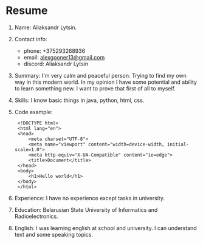 # Resume
1. Name: Aliaksandr Lytsin.
2. Contact info:
    - phone: +375293268936
    - email: alexgooner13@gmail.com
    - discord: Aliaksandr Lytsin
3. Summary: I'm very calm and peaceful person. Trying to find my own way in this modern world. In  my opinion I have some potential and ability to learn something new. I want to prove that first of all to myself.
4. Skills: I know basic things in java, python, html, css.
5. Code example:

        <!DOCTYPE html>
        <html lang="en">
        <head>
            <meta charset="UTF-8">
            <meta name="viewport" content="width=device-width, initial-scale=1.0">
            <meta http-equiv="X-UA-Compatible" content="ie=edge">
            <title>Document</title>
        </head>
        <body>
            <h1>Hello world</h1>
        </body>
        </html>
        
6. Experience: I have no experience except tasks in university.
7. Education: Belarusian State University of Informatics and Radioelectronics.
8. English: I was learning english at school and university. I can understand text and some speaking topics.